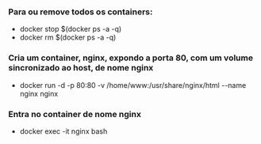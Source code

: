 ### Para ou remove todos os containers:
- docker stop $(docker ps -a -q)  
- docker rm $(docker ps -a -q)  
  
### Cria um container, nginx, expondo a porta 80, com um volume sincronizado ao host, de nome nginx
- docker run -d -p 80:80 -v /home/www:/usr/share/nginx/html --name nginx nginx  
  
### Entra no container de nome nginx
- docker exec -it nginx bash

